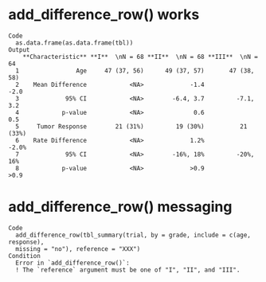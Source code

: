 # add_difference_row() works

    Code
      as.data.frame(as.data.frame(tbl))
    Output
        **Characteristic** **I**  \nN = 68 **II**  \nN = 68 **III**  \nN = 64
      1                Age     47 (37, 56)      49 (37, 57)       47 (38, 58)
      2    Mean Difference            <NA>             -1.4              -2.0
      3             95% CI            <NA>        -6.4, 3.7         -7.1, 3.2
      4            p-value            <NA>              0.6               0.5
      5     Tumor Response        21 (31%)         19 (30%)          21 (33%)
      6    Rate Difference            <NA>             1.2%             -2.0%
      7             95% CI            <NA>        -16%, 18%         -20%, 16%
      8            p-value            <NA>             >0.9              >0.9

# add_difference_row() messaging

    Code
      add_difference_row(tbl_summary(trial, by = grade, include = c(age, response),
      missing = "no"), reference = "XXX")
    Condition
      Error in `add_difference_row()`:
      ! The `reference` argument must be one of "I", "II", and "III".

